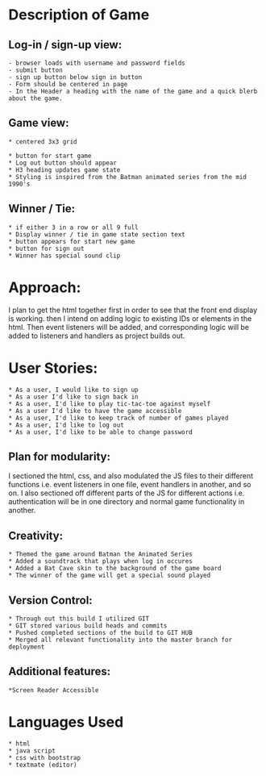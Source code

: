 # Description of Game
## Log-in / sign-up view:

	- browser loads with username and password fields
	- submit button
	- sign up button below sign in button
	- Form should be centered in page
	- In the Header a heading with the name of the game and a quick blerb about the game.

## Game view:

	* centered 3x3 grid 
	
	* button for start game
	* Log out button should appear
	* H3 heading updates game state
	* Styling is inspired from the Batman animated series from the mid 1990's
	
## Winner / Tie:

	* if either 3 in a row or all 9 full
	* Display winner / tie in game state section text
	* button appears for start new game
	* button for sign out
	* Winner has special sound clip

# Approach:

I plan to get the html together first in order to see that the front end display is working. then I intend on adding logic to existing IDs or elements in the html. Then event listeners will be added, and corresponding logic will be added to listeners and handlers as project builds out. 

# User Stories:

	* As a user, I would like to sign up
	* As a user I'd like to sign back in
	* As a user, I'd like to play tic-tac-toe against myself 
	* As a user I'd like to have the game accessible
	* As a user, I'd like to keep track of number of games played
	* As a user, I'd like to log out
	* As a user, I'd like to be able to change password

## Plan for modularity:

I sectioned the html, css, and also modulated the JS files to their different functions i.e. event listeners in one file, event handlers in another, and so on. I also sectioned off different parts of the JS for different actions i.e. authentication will be in one directory and normal game functionality in another. 

## Creativity:

	* Themed the game around Batman the Animated Series
	* Added a soundtrack that plays when log in occures
	* Added a Bat Cave skin to the background of the game board
	* The winner of the game will get a special sound played

## Version Control:

	* Through out this build I utilized GIT
	* GIT stored various build heads and commits
	* Pushed completed sections of the build to GIT HUB
	* Merged all relevant functionality into the master branch for deployment

## Additional features:

	*Screen Reader Accessible

# Languages Used

	* html
	* java script
	* css with bootstrap
	* textmate (editor)